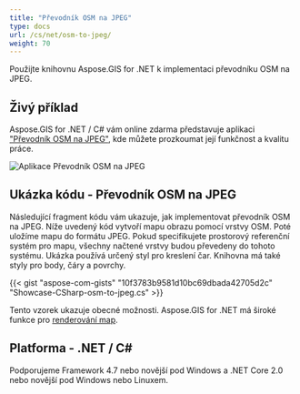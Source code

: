 ```yaml
---
title: "Převodník OSM na JPEG"
type: docs
url: /cs/net/osm-to-jpeg/
weight: 70
---
```


Použijte knihovnu Aspose.GIS for .NET k implementaci převodníku OSM na JPEG.

## **Živý příklad**

Aspose.GIS for .NET / C# vám online zdarma představuje aplikaci ["Převodník OSM na JPEG"](https://products.aspose.app/gis/viewer/osm-to-jpeg), kde můžete prozkoumat její funkčnost a kvalitu práce.

![Aplikace Převodník OSM na JPEG](viewer.png)

## **Ukázka kódu - Převodník OSM na JPEG**

Následující fragment kódu vám ukazuje, jak implementovat převodník OSM na JPEG. Níže uvedený kód vytvoří mapu obrazu pomocí vrstvy OSM. Poté uložíme mapu do formátu JPEG. Pokud specifikujete prostorový referenční systém pro mapu, všechny načtené vrstvy budou převedeny do tohoto systému.
Ukázka používá určený styl pro kreslení čar. Knihovna má také styly pro body, čáry a povrchy.

{{< gist "aspose-com-gists" "10f3783b9581d10bc69dbada42705d2c" "Showcase-CSharp-osm-to-jpeg.cs" >}}

Tento vzorek ukazuje obecné možnosti. Aspose.GIS for .NET má široké funkce pro [renderování map](https://docs.aspose.com/gis/net/map-rendering/).

## **Platforma - .NET / C#**

Podporujeme Framework 4.7 nebo novější pod Windows a .NET Core 2.0 nebo novější pod Windows nebo Linuxem.
